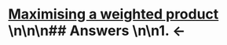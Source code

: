 # [Maximising a weighted product](https://projecteuler.net/problem=190) \n\n\n## Answers \n\n1. &larr;
